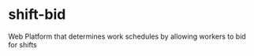 shift-bid
=========
Web Platform that determines work schedules by allowing workers to bid for shifts
